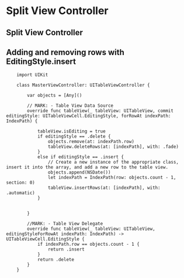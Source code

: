 # Split View Controller

## Split View Controller

## Adding and removing rows with EditingStyle.insert
        
        import UIKit

        class MasterViewController: UITableViewController {

            var objects = [Any]()
            
            // MARK: - Table View Data Source
            override func tableView(_ tableView: UITableView, commit editingStyle: UITableViewCell.EditingStyle, forRowAt indexPath: IndexPath) {
                
                tableView.isEditing = true
                if editingStyle == .delete {
                    objects.remove(at: indexPath.row)
                    tableView.deleteRows(at: [indexPath], with: .fade)
                }
                else if editingStyle == .insert {
                    // Create a new instance of the appropriate class, insert it into the array, and add a new row to the table view.
                    objects.append(NSDate())
                    let indexPath = IndexPath(row: objects.count - 1, section: 0)
                    tableView.insertRows(at: [indexPath], with: .automatic)
                }
                
                
            }
            
            //MARK: - Table View Delegate
            override func tableView(_ tableView: UITableView, editingStyleForRowAt indexPath: IndexPath) -> UITableViewCell.EditingStyle {
                if indexPath.row == objects.count - 1 {
                    return .insert
                }
                return .delete
            }
        }


